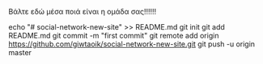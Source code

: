 Βάλτε εδώ μέσα ποιά είναι η ομάδα σας!!!!!!


echo "# social-network-new-site" >> README.md
git init
git add README.md
git commit -m "first commit"
git remote add origin https://github.com/giwtaoik/social-network-new-site.git
git push -u origin master
